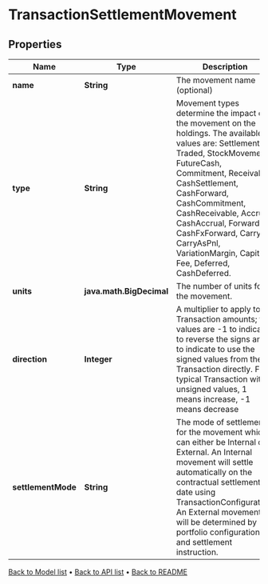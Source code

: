 

# TransactionSettlementMovement


## Properties

| Name | Type | Description | Notes |
|------------ | ------------- | ------------- | -------------|
|**name** | **String** | The movement name (optional) |  [optional] |
|**type** | **String** | Movement types determine the impact of the movement on the holdings. The available values are: Settlement, Traded, StockMovement, FutureCash, Commitment, Receivable, CashSettlement, CashForward, CashCommitment, CashReceivable, Accrual, CashAccrual, ForwardFx, CashFxForward, Carry, CarryAsPnl, VariationMargin, Capital, Fee, Deferred, CashDeferred. |  [optional] |
|**units** | **java.math.BigDecimal** | The number of units for the movement. |  [optional] |
|**direction** | **Integer** |  A multiplier to apply to Transaction amounts; the values are -1 to indicate to reverse the signs and 1 to indicate to use the signed values from the Transaction directly. For a typical Transaction with unsigned values, 1 means increase, -1 means decrease |  [optional] |
|**settlementMode** | **String** | The mode of settlement for the movement which can either be Internal or External. An Internal movement will settle automatically on the contractual settlement date using TransactionConfiguration. An External movement will be determined by portfolio configuration and settlement instruction. |  [optional] |



[Back to Model list](../README.md#documentation-for-models) &#8226; [Back to API list](../README.md#documentation-for-api-endpoints) &#8226; [Back to README](../README.md)


